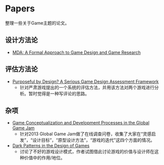 # Papers
整理一些关于Game主题的论文。

## 设计方法论
  * [MDA: A Formal Approach to Game Design and Game Research ](https://github.com/ikamei/GameMechanic/blob/master/files/MDA.pdf)
## 评估方法论
  * [Purposeful by Design? A Serious Game Design Assessment Framework](https://github.com/ikamei/GameMechanic/blob/master/files/asset-v1_MITx+11.127x+1T2015+type@asset+block@Purposeful_by_Design.pdf)
    * 针对严肃游戏提出的一个系统的评估方法，并用该方法对两个游戏进行分析。暂时觉得是一种写评论的思路。
## 杂项
  * [Game Conceptualization and Development Processes in the Global Game Jam](https://github.com/ikamei/GameMechanic/blob/master/files/zook-ggj-2013.pdf)
    * 针对2013 Global Game Jam做了在线调查问卷，收集了大家在“灵感启发”，“设计目标”，“原型设计方法”，“游戏的迭代”这四个方面的情况。
  * [Dark Patterns in the Design of Games](https://github.com/ikamei/GameMechanic/blob/master/files/FULLTEXT01.pdf)
    * 讨论了不好的游戏设计模式，作者试图借此讨论游戏的价值与设计师在这种价值中的作用/地位。

